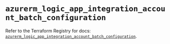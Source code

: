 # `azurerm_logic_app_integration_account_batch_configuration`

Refer to the Terraform Registry for docs: [`azurerm_logic_app_integration_account_batch_configuration`](https://registry.terraform.io/providers/hashicorp/azurerm/4.12.0/docs/resources/logic_app_integration_account_batch_configuration).
